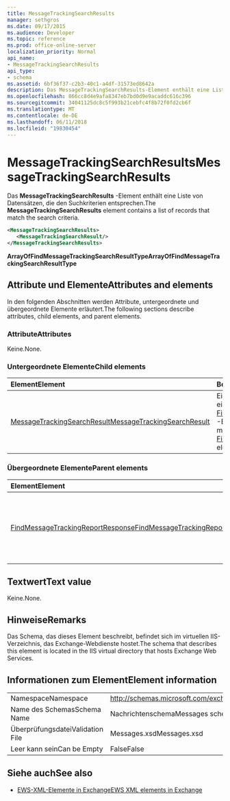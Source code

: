 ```yaml
---
title: MessageTrackingSearchResults
manager: sethgros
ms.date: 09/17/2015
ms.audience: Developer
ms.topic: reference
ms.prod: office-online-server
localization_priority: Normal
api_name:
- MessageTrackingSearchResults
api_type:
- schema
ms.assetid: 6bf36f37-c2b3-40c1-a4df-31573ed8642a
description: Das MessageTrackingSearchResults-Element enthält eine Liste von Datensätzen, die den Suchkriterien entsprechen.
ms.openlocfilehash: 866cc8d4e9afa8347eb7bd0d9e9acaddc616c396
ms.sourcegitcommit: 34041125dc8c5f993b21cebfc4f8b72f0fd2cb6f
ms.translationtype: MT
ms.contentlocale: de-DE
ms.lasthandoff: 06/11/2018
ms.locfileid: "19830454"
---
```

# <a name="messagetrackingsearchresults"></a><span data-ttu-id="bddba-103">MessageTrackingSearchResults</span><span class="sxs-lookup"><span data-stu-id="bddba-103">MessageTrackingSearchResults</span></span>

<span data-ttu-id="bddba-104">Das **MessageTrackingSearchResults** -Element enthält eine Liste von Datensätzen, die den Suchkriterien entsprechen.</span><span class="sxs-lookup"><span data-stu-id="bddba-104">The **MessageTrackingSearchResults** element contains a list of records that match the search criteria.</span></span> 
  
```XML
<MessageTrackingSearchResults>
   <MessageTrackingSearchResult/>
</MessageTrackingSearchResults>
```

 <span data-ttu-id="bddba-105">**ArrayOfFindMessageTrackingSearchResultType**</span><span class="sxs-lookup"><span data-stu-id="bddba-105">**ArrayOfFindMessageTrackingSearchResultType**</span></span>
## <a name="attributes-and-elements"></a><span data-ttu-id="bddba-106">Attribute und Elemente</span><span class="sxs-lookup"><span data-stu-id="bddba-106">Attributes and elements</span></span>

<span data-ttu-id="bddba-107">In den folgenden Abschnitten werden Attribute, untergeordnete und übergeordnete Elemente erläutert.</span><span class="sxs-lookup"><span data-stu-id="bddba-107">The following sections describe attributes, child elements, and parent elements.</span></span>
  
### <a name="attributes"></a><span data-ttu-id="bddba-108">Attribute</span><span class="sxs-lookup"><span data-stu-id="bddba-108">Attributes</span></span>

<span data-ttu-id="bddba-109">Keine.</span><span class="sxs-lookup"><span data-stu-id="bddba-109">None.</span></span>
  
### <a name="child-elements"></a><span data-ttu-id="bddba-110">Untergeordnete Elemente</span><span class="sxs-lookup"><span data-stu-id="bddba-110">Child elements</span></span>

|<span data-ttu-id="bddba-111">**Element**</span><span class="sxs-lookup"><span data-stu-id="bddba-111">**Element**</span></span>|<span data-ttu-id="bddba-112">**Beschreibung**</span><span class="sxs-lookup"><span data-stu-id="bddba-112">**Description**</span></span>|
|:-----|:-----|
|[<span data-ttu-id="bddba-113">MessageTrackingSearchResult</span><span class="sxs-lookup"><span data-stu-id="bddba-113">MessageTrackingSearchResult</span></span>](messagetrackingsearchresult.md) <br/> |<span data-ttu-id="bddba-114">Ein einzelnes Nachricht Ergebnis für ein [FindMessageTrackingReportResponse](findmessagetrackingreportresponse.md) -Element enthält.</span><span class="sxs-lookup"><span data-stu-id="bddba-114">Contains a single message result for a [FindMessageTrackingReportResponse](findmessagetrackingreportresponse.md) element.</span></span>  <br/> |
   
### <a name="parent-elements"></a><span data-ttu-id="bddba-115">Übergeordnete Elemente</span><span class="sxs-lookup"><span data-stu-id="bddba-115">Parent elements</span></span>

|<span data-ttu-id="bddba-116">**Element**</span><span class="sxs-lookup"><span data-stu-id="bddba-116">**Element**</span></span>|<span data-ttu-id="bddba-117">**Beschreibung**</span><span class="sxs-lookup"><span data-stu-id="bddba-117">**Description**</span></span>|
|:-----|:-----|
|[<span data-ttu-id="bddba-118">FindMessageTrackingReportResponse</span><span class="sxs-lookup"><span data-stu-id="bddba-118">FindMessageTrackingReportResponse</span></span>](findmessagetrackingreportresponse.md) <br/> |<span data-ttu-id="bddba-119">Enthält den Status und das Ergebnis einer einzelnen Anforderung [FindMessageTrackingReport Vorgang](findmessagetrackingreport-operation.md) .</span><span class="sxs-lookup"><span data-stu-id="bddba-119">Contains the status and result of a single [FindMessageTrackingReport operation](findmessagetrackingreport-operation.md) request.</span></span>  <br/> |
   
## <a name="text-value"></a><span data-ttu-id="bddba-120">Textwert</span><span class="sxs-lookup"><span data-stu-id="bddba-120">Text value</span></span>

<span data-ttu-id="bddba-121">Keine.</span><span class="sxs-lookup"><span data-stu-id="bddba-121">None.</span></span>
  
## <a name="remarks"></a><span data-ttu-id="bddba-122">Hinweise</span><span class="sxs-lookup"><span data-stu-id="bddba-122">Remarks</span></span>

<span data-ttu-id="bddba-123">Das Schema, das dieses Element beschreibt, befindet sich im virtuellen IIS-Verzeichnis, das Exchange-Webdienste hostet.</span><span class="sxs-lookup"><span data-stu-id="bddba-123">The schema that describes this element is located in the IIS virtual directory that hosts Exchange Web Services.</span></span>
  
## <a name="element-information"></a><span data-ttu-id="bddba-124">Informationen zum Element</span><span class="sxs-lookup"><span data-stu-id="bddba-124">Element information</span></span>

|||
|:-----|:-----|
|<span data-ttu-id="bddba-125">Namespace</span><span class="sxs-lookup"><span data-stu-id="bddba-125">Namespace</span></span>  <br/> |http://schemas.microsoft.com/exchange/services/2006/messages  <br/> |
|<span data-ttu-id="bddba-126">Name des Schemas</span><span class="sxs-lookup"><span data-stu-id="bddba-126">Schema Name</span></span>  <br/> |<span data-ttu-id="bddba-127">Nachrichtenschema</span><span class="sxs-lookup"><span data-stu-id="bddba-127">Messages schema</span></span>  <br/> |
|<span data-ttu-id="bddba-128">Überprüfungsdatei</span><span class="sxs-lookup"><span data-stu-id="bddba-128">Validation File</span></span>  <br/> |<span data-ttu-id="bddba-129">Messages.xsd</span><span class="sxs-lookup"><span data-stu-id="bddba-129">Messages.xsd</span></span>  <br/> |
|<span data-ttu-id="bddba-130">Leer kann sein</span><span class="sxs-lookup"><span data-stu-id="bddba-130">Can be Empty</span></span>  <br/> |<span data-ttu-id="bddba-131">False</span><span class="sxs-lookup"><span data-stu-id="bddba-131">False</span></span>  <br/> |
   
## <a name="see-also"></a><span data-ttu-id="bddba-132">Siehe auch</span><span class="sxs-lookup"><span data-stu-id="bddba-132">See also</span></span>



- [<span data-ttu-id="bddba-133">EWS-XML-Elemente in Exchange</span><span class="sxs-lookup"><span data-stu-id="bddba-133">EWS XML elements in Exchange</span></span>](ews-xml-elements-in-exchange.md)

